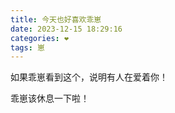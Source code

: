 ```yaml
---
title: 今天也好喜欢乖崽
date: 2023-12-15 18:29:16
categories: ❤
tags: 崽
---
```

如果乖崽看到这个，说明有人在爱着你！

乖崽该休息一下啦！